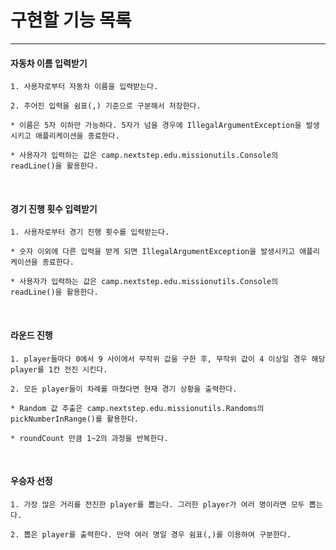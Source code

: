 # 구현할 기능 목록

---
#### 자동차 이름 입력받기
````
1. 사용자로부터 자동차 이름을 입력받는다.

2. 주어진 입력을 쉼표(,) 기준으로 구분해서 저장한다.

* 이름은 5자 이하만 가능하다. 5자가 넘을 경우에 IllegalArgumentException을 발생시키고 애플리케이션을 종료한다.

* 사용자가 입력하는 값은 camp.nextstep.edu.missionutils.Console의 readLine()을 활용한다.
````

<br/>

#### 경기 진행 횟수 입력받기
````
1. 사용자로부터 경기 진행 횟수를 입력받는다.

* 숫자 이외에 다른 입력을 받게 되면 IllegalArgumentException을 발생시키고 애플리케이션을 종료한다.

* 사용자가 입력하는 값은 camp.nextstep.edu.missionutils.Console의 readLine()을 활용한다.
````
<br/>

#### 라운드 진행
````
1. player들마다 0에서 9 사이에서 무작위 값을 구한 후, 무작위 값이 4 이상일 경우 해당 player를 1칸 전진 시킨다.

2. 모든 player들이 차례를 마쳤다면 현재 경기 상황을 출력한다. 

* Random 값 추출은 camp.nextstep.edu.missionutils.Randoms의 pickNumberInRange()를 활용한다.

* roundCount 만큼 1~2의 과정을 반복한다.
````
<br/>

#### 우승자 선정
````
1. 가장 많은 거리를 전진한 player를 뽑는다. 그러한 player가 여러 명이라면 모두 뽑는다.

2. 뽑은 player를 출력한다. 만약 여러 명일 경우 쉼표(,)를 이용하여 구분한다.
````